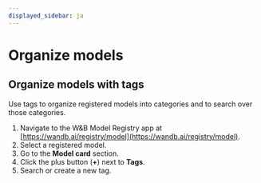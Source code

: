 ```yaml
---
displayed_sidebar: ja
---
```


# Organize models


## Organize models with tags
Use tags to organize registered models into categories and to search over those categories. 

1. Navigate to the W&B Model Registry app at [https://wandb.ai/registry/model](https://wandb.ai/registry/model).
2. Select a registered model.
2. Go to the **Model card** section.
3. Click the plus button (**+**) next to **Tags**.
4. Search or create a new tag.
